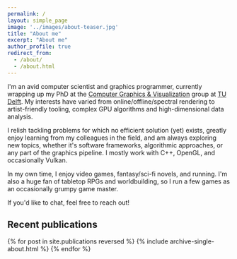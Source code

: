 ```yaml
---
permalink: /
layout: simple_page
image: '../images/about-teaser.jpg'
title: "About me"
excerpt: "About me"
author_profile: true
redirect_from: 
  - /about/
  - /about.html
---
```


I'm an avid computer scientist and graphics programmer, currently wrapping up my PhD at the [Computer Graphics & Visualization](https://graphics.tudelft.nl) group at [TU Delft](https://www.tudelft.nl/). 
My interests have varied from online/offline/spectral rendering to artist-friendly tooling, complex GPU algorithms and high-dimensional data analysis.

I relish tackling problems for which no efficient solution (yet) exists, greatly enjoy learning from my colleagues in the field, and am always exploring new topics, whether it's software frameworks, algorithmic approaches, or any part of the graphics pipeline.
I mostly work with C++, OpenGL, and occasionally Vulkan.

In my own time, I enjoy video games, fantasy/sci-fi novels, and running.
I'm also a huge fan of tabletop RPGs and worldbuilding, so I run a few games as an occasionally grumpy game master.

If you'd like to chat, feel free to reach out!

## Recent publications

{% for post in site.publications reversed %}
  {% include archive-single-about.html %}
{% endfor %}